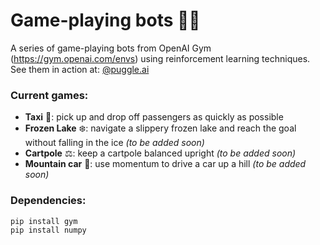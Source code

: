 # Game-playing bots 🦾🤖
A series of game-playing bots from OpenAI Gym (https://gym.openai.com/envs) using reinforcement learning techniques. <br>
See them in action at: <a href="https://www.instagram.com/puggle.ai/">@puggle.ai</a>

### Current games:
- <b>Taxi</b> 🚕: pick up and drop off passengers as quickly as possible
- <b>Frozen Lake</b> ❄️: navigate a slippery frozen lake and reach the goal without falling in the ice <i>(to be added soon)</i>
- <b>Cartpole</b> ⚖️: keep a cartpole balanced upright <i>(to be added soon)</i>
- <b>Mountain car</b> 🚂: use momentum to drive a car up a hill <i>(to be added soon)</i>

### Dependencies:
```
pip install gym
pip install numpy
```
